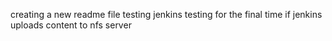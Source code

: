 creating a new readme file 
testing jenkins
testing for the final time if jenkins uploads content to nfs server 
